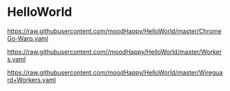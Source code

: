 # HelloWorld
https://raw.githubusercontent.com/moodHappy/HelloWorld/master/ChromeGo-Warp.yaml

https://raw.githubusercontent.com//moodHappy/HelloWorld/master/Workers.yaml

https://raw.githubusercontent.com/moodHappy/HelloWorld/master/Wireguard+Workers.yaml